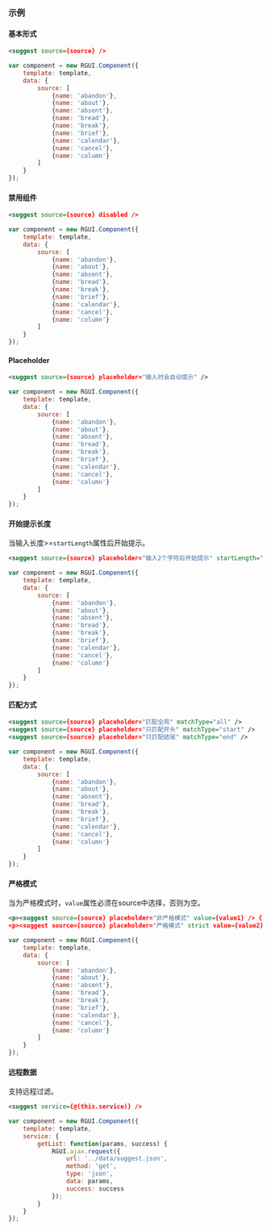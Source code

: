 ### 示例
#### 基本形式

<div class="m-example"></div>

```xml
<suggest source={source} />
```

```javascript
var component = new RGUI.Component({
    template: template,
    data: {
        source: [
            {name: 'abandon'},
            {name: 'about'},
            {name: 'absent'},
            {name: 'bread'},
            {name: 'break'},
            {name: 'brief'},
            {name: 'calendar'},
            {name: 'cancel'},
            {name: 'column'}
        ]
    }
});
```

#### 禁用组件

<div class="m-example"></div>

```xml
<suggest source={source} disabled />
```

```javascript
var component = new RGUI.Component({
    template: template,
    data: {
        source: [
            {name: 'abandon'},
            {name: 'about'},
            {name: 'absent'},
            {name: 'bread'},
            {name: 'break'},
            {name: 'brief'},
            {name: 'calendar'},
            {name: 'cancel'},
            {name: 'column'}
        ]
    }
});
```

#### Placeholder

<div class="m-example"></div>

```xml
<suggest source={source} placeholder="输入时会自动提示" />
```

```javascript
var component = new RGUI.Component({
    template: template,
    data: {
        source: [
            {name: 'abandon'},
            {name: 'about'},
            {name: 'absent'},
            {name: 'bread'},
            {name: 'break'},
            {name: 'brief'},
            {name: 'calendar'},
            {name: 'cancel'},
            {name: 'column'}
        ]
    }
});
```

#### 开始提示长度

当输入长度>=`startLength`属性后开始提示。

<div class="m-example"></div>

```xml
<suggest source={source} placeholder="输入2个字符后开始提示" startLength="2" />
```

```javascript
var component = new RGUI.Component({
    template: template,
    data: {
        source: [
            {name: 'abandon'},
            {name: 'about'},
            {name: 'absent'},
            {name: 'bread'},
            {name: 'break'},
            {name: 'brief'},
            {name: 'calendar'},
            {name: 'cancel'},
            {name: 'column'}
        ]
    }
});
```

#### 匹配方式

<div class="m-example"></div>

```xml
<suggest source={source} placeholder="匹配全局" matchType="all" />
<suggest source={source} placeholder="只匹配开头" matchType="start" />
<suggest source={source} placeholder="只匹配结尾" matchType="end" />
```

```javascript
var component = new RGUI.Component({
    template: template,
    data: {
        source: [
            {name: 'abandon'},
            {name: 'about'},
            {name: 'absent'},
            {name: 'bread'},
            {name: 'break'},
            {name: 'brief'},
            {name: 'calendar'},
            {name: 'cancel'},
            {name: 'column'}
        ]
    }
});
```

#### 严格模式

当为严格模式时，`value`属性必须在source中选择，否则为空。

<div class="m-example"></div>

```xml
<p><suggest source={source} placeholder="非严格模式" value={value1} /> {value1}</p>
<p><suggest source={source} placeholder="严格模式" strict value={value2} /> {value2}</p>
```

```javascript
var component = new RGUI.Component({
    template: template,
    data: {
        source: [
            {name: 'abandon'},
            {name: 'about'},
            {name: 'absent'},
            {name: 'bread'},
            {name: 'break'},
            {name: 'brief'},
            {name: 'calendar'},
            {name: 'cancel'},
            {name: 'column'}
        ]
    }
});
```

#### 远程数据

支持远程过滤。

<div class="m-example"></div>

```xml
<suggest service={@(this.service)} />
```

```javascript
var component = new RGUI.Component({
    template: template,
    service: {
        getList: function(params, success) {
            RGUI.ajax.request({
                url: '../data/suggest.json',
                method: 'get',
                type: 'json',
                data: params,
                success: success
            });
        }
    }
});
```

<!-- #### Test

<!- div class="m-example"></div>

```! xml
<suggest source={source} />
```

```! javascript
var component = new RGUI.Component({
    template: template,
    data: {
        source: [
            {name: 'abandon'},
            {name: 'about'},
            {name: 'absent'},
            {name: 'bread'},
            {name: 'break'},
            {name: 'brief'},
            {name: 'calendar'},
            {name: 'cancel'},
            {name: 'column'},
            {name: 'abandon'},
            {name: 'about'},
            {name: 'absent'},
            {name: 'bread'},
            {name: 'break'},
            {name: 'brief'},
            {name: 'calendar'},
            {name: 'cancel'},
            {name: 'column'}
        ]
    }
});
``` -->